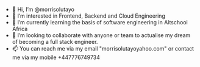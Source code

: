 - 👋 Hi, I’m @morrisolutayo
- 👀 I’m interested in Frontend, Backend and Cloud Engineering
- 🌱 I’m currently learning the basis of software engineering in Altschool Africa
- 💞️ I’m looking to collaborate  with anyone or team to actualise my dream of becoming a full stack engineer.
- 📫 You can reach me via my email "morrisolutayoyahoo.com" or contact me via my mobile +447776749734 

<!---
morrisolutayo/morrisolutayo is a ✨ special ✨ repository because its `README.md` (this file) appears on your GitHub profile.
You can click the Preview link to take a look at your changes.
--->

